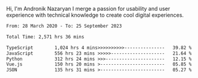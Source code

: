 Hi, I'm Andronik Nazaryan
I merge a passion for usability and user experience with technical knowledge to create cool digital experiences.


<!--START_SECTION:waka-->

```txt
From: 28 March 2020 - To: 25 September 2023

Total Time: 2,571 hrs 36 mins

TypeScript        1,024 hrs 4 mins>>>>>>>>>>---------------   39.82 %
JavaScript        556 hrs 23 mins >>>>>--------------------   21.64 %
Python            312 hrs 24 mins >>>----------------------   12.15 %
Vue.js            150 hrs 20 mins >------------------------   05.85 %
JSON              135 hrs 31 mins >------------------------   05.27 %
```

<!--END_SECTION:waka-->
